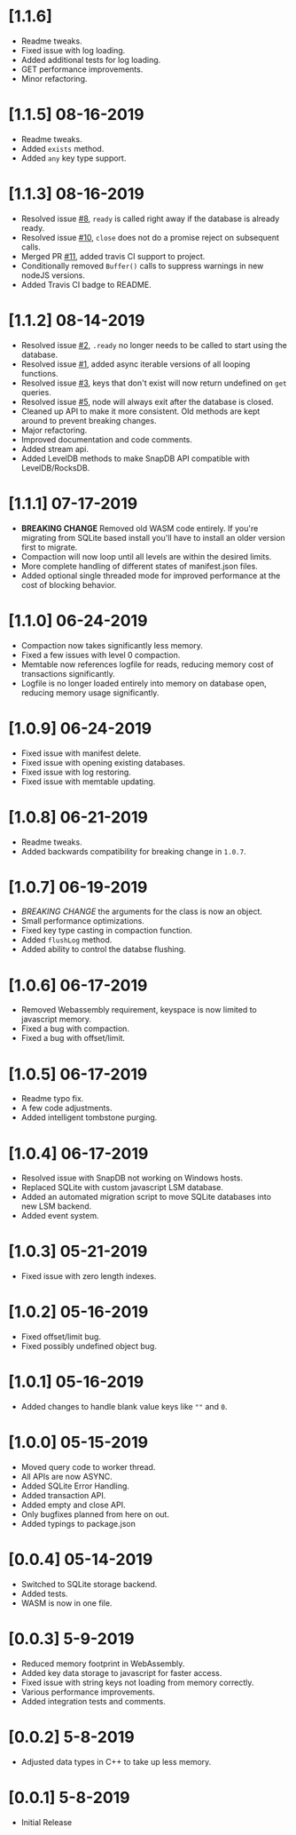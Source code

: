 # [1.1.6]
- Readme tweaks.
- Fixed issue with log loading.
- Added additional tests for log loading.
- GET performance improvements.
- Minor refactoring.

# [1.1.5] 08-16-2019
- Readme tweaks.
- Added `exists` method.
- Added `any` key type support.

# [1.1.3] 08-16-2019
- Resolved issue [#8](https://github.com/ClickSimply/snap-db/issues/8), `ready` is called right away if the database is already ready.
- Resolved issue [#10](https://github.com/ClickSimply/snap-db/issues/10), `close` does not do a promise reject on subsequent calls.
- Merged PR [#11](https://github.com/ClickSimply/snap-db/pull/11), added travis CI support to project.
- Conditionally removed `Buffer()` calls to suppress warnings in new nodeJS versions.
- Added Travis CI badge to README.

# [1.1.2] 08-14-2019
- Resolved issue [#2](https://github.com/ClickSimply/snap-db/issues/2), `.ready` no longer needs to be called to start using the database.
- Resolved issue [#1](https://github.com/ClickSimply/snap-db/issues/1), added async iterable versions of all looping functions.
- Resolved issue [#3](https://github.com/ClickSimply/snap-db/issues/3), keys that don't exist will now return undefined on `get` queries.
- Resolved issue [#5](https://github.com/ClickSimply/snap-db/issues/5), node will always exit after the database is closed.
- Cleaned up API to make it more consistent.  Old methods are kept around to prevent breaking changes.
- Major refactoring.
- Improved documentation and code comments.
- Added stream api.
- Added LevelDB methods to make SnapDB API compatible with LevelDB/RocksDB.

# [1.1.1] 07-17-2019
- **BREAKING CHANGE** Removed old WASM code entirely.  If you're migrating from SQLite based install you'll have to install an older version first to migrate.
- Compaction will now loop until all levels are within the desired limits.
- More complete handling of different states of manifest.json files.
- Added optional single threaded mode for improved performance at the cost of blocking behavior.

# [1.1.0] 06-24-2019
- Compaction now takes significantly less memory.
- Fixed a few issues with level 0 compaction.
- Memtable now references logfile for reads, reducing memory cost of transactions significantly.
- Logfile is no longer loaded entirely into memory on database open, reducing memory usage significantly.

# [1.0.9] 06-24-2019
- Fixed issue with manifest delete.
- Fixed issue with opening existing databases.
- Fixed issue with log restoring.
- Fixed issue with memtable updating.

# [1.0.8] 06-21-2019
- Readme tweaks.
- Added backwards compatibility for breaking change in `1.0.7`.

# [1.0.7] 06-19-2019
- *BREAKING CHANGE* the arguments for the class is now an object.
- Small performance optimizations.
- Fixed key type casting in compaction function.
- Added `flushLog` method.
- Added ability to control the databse flushing.

# [1.0.6] 06-17-2019
- Removed Webassembly requirement, keyspace is now limited to javascript memory.
- Fixed a bug with compaction.
- Fixed a bug with offset/limit.

# [1.0.5] 06-17-2019
- Readme typo fix.
- A few code adjustments.
- Added intelligent tombstone purging.

# [1.0.4] 06-17-2019
- Resolved issue with SnapDB not working on Windows hosts.
- Replaced SQLite with custom javascript LSM database.
- Added an automated migration script to move SQLite databases into new LSM backend.
- Added event system.

# [1.0.3] 05-21-2019
- Fixed issue with zero length indexes.

# [1.0.2] 05-16-2019
- Fixed offset/limit bug.
- Fixed possibly undefined object bug.

# [1.0.1] 05-16-2019
- Added changes to handle blank value keys like `""` and `0`.

# [1.0.0] 05-15-2019
- Moved query code to worker thread.
- All APIs are now ASYNC.
- Added SQLite Error Handling.
- Added transaction API.
- Added empty and close API.
- Only bugfixes planned from here on out.
- Added typings to package.json

# [0.0.4] 05-14-2019
- Switched to SQLite storage backend.
- Added tests.
- WASM is now in one file.

# [0.0.3] 5-9-2019
- Reduced memory footprint in WebAssembly.
- Added key data storage to javascript for faster access.
- Fixed issue with string keys not loading from memory correctly.
- Various performance improvements.
- Added integration tests and comments.

# [0.0.2] 5-8-2019
- Adjusted data types in C++ to take up less memory.

# [0.0.1] 5-8-2019
- Initial Release